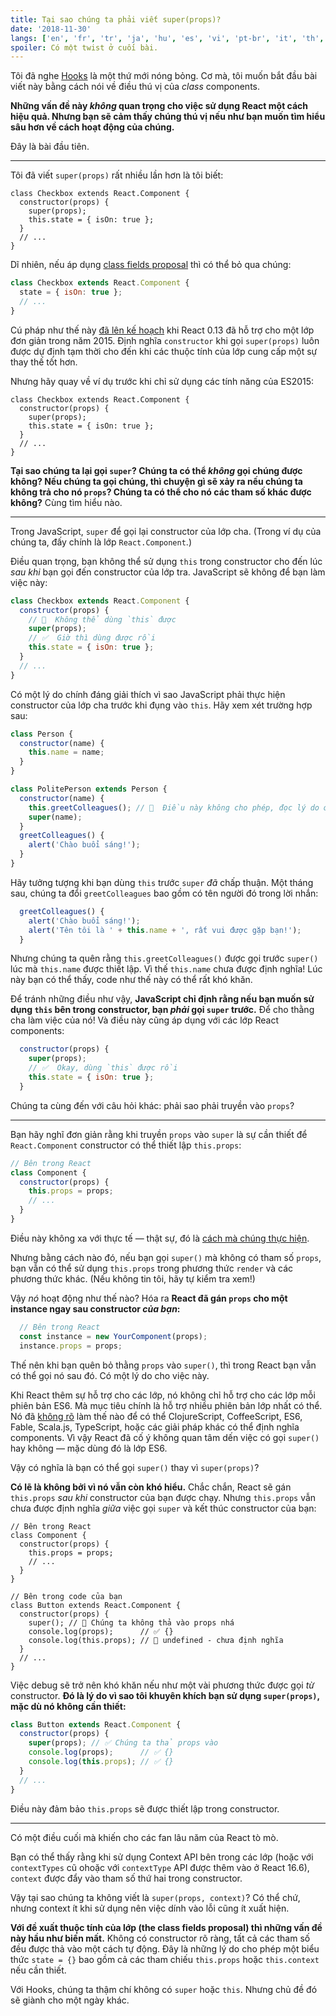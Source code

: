 ```yaml
---
title: Tại sao chúng ta phải viết super(props)?
date: '2018-11-30'
langs: ['en', 'fr', 'tr', 'ja', 'hu', 'es', 'vi', 'pt-br', 'it', 'th', 'my']
spoiler: Có một twist ở cuối bài.
---
```



Tôi đã nghe [Hooks](https://reactjs.org/docs/hooks-intro.html) là một thứ mới nóng bỏng. Cơ mà, tôi muốn bắt đầu bài viết này bằng cách nói về điều thú vị của *class* components.

**Những vấn đề này *không* quan trọng cho việc sử dụng React một cách hiệu quả. Nhưng bạn sẽ cảm thấy chúng thú vị nếu như bạn muốn tìm hiểu sâu hơn về cách hoạt động của chúng.**

Đây là bài đầu tiên.

---

Tôi đã viết `super(props)` rất nhiều lần hơn là tôi biết:

```jsx{3}
class Checkbox extends React.Component {
  constructor(props) {
    super(props);
    this.state = { isOn: true };
  }
  // ...
}
```

Dĩ nhiên, nếu áp dụng [class fields proposal](https://github.com/tc39/proposal-class-fields) thì có thể bỏ qua chúng:

```jsx
class Checkbox extends React.Component {
  state = { isOn: true };
  // ...
}
```

Cú pháp như thế này [đã lên kế hoạch](https://reactjs.org/blog/2015/01/27/react-v0.13.0-beta-1.html#es7-property-initializers) khi React 0.13 đã hỗ trợ cho một lớp đơn giản trong năm 2015. Định nghĩa `constructor` khi gọi `super(props)` luôn được dự định tạm thời cho đến khi các thuộc tính của lớp cung cấp một sự thay thế tốt hơn.

Nhưng hãy quay về ví dụ trước khi chỉ sử dụng các tính năng của ES2015:

```jsx{3}
class Checkbox extends React.Component {
  constructor(props) {
    super(props);
    this.state = { isOn: true };
  }
  // ...
}
```

**Tại sao chúng ta lại gọi `super`? Chúng ta có thể *không* gọi chúng được không? Nếu chúng ta gọi chúng, thì chuyện gì sẽ xảy ra nếu chúng ta không trả cho nó `props`? Chúng ta có thể cho nó các tham số khác được không?** Cùng tìm hiểu nào.

---

Trong JavaScript, `super` để gọi lại constructor của lớp cha. (Trong ví dụ của chúng ta, đấy chính là lớp `React.Component`.)

Điều quan trọng, bạn không thể sử dụng `this` trong constructor cho đến lúc *sau khi* bạn gọi đến constructor của lớp tra. JavaScript sẽ không để bạn làm việc này:

```jsx
class Checkbox extends React.Component {
  constructor(props) {
    // 🔴  Không thể dùng `this` được
    super(props);
    // ✅  Giờ thì dùng được rồi
    this.state = { isOn: true };
  }
  // ...
}
```

Có một lý do chính đáng giải thích vì sao JavaScript phải thực hiện constructor của lớp cha trước khi đụng vào `this`. Hãy xem xét trường hợp sau:

```jsx
class Person {
  constructor(name) {
    this.name = name;
  }
}

class PolitePerson extends Person {
  constructor(name) {
    this.greetColleagues(); // 🔴  Điều này không cho phép, đọc lý do ở bên dưới
    super(name);
  }
  greetColleagues() {
    alert('Chào buổi sáng!');
  }
}
```

Hãy tưởng tượng khi bạn dùng `this` trước `super`  *đã* chấp thuận. Một tháng sau, chúng ta đổi `greetColleagues` bao gồm có tên người đó trong lời nhắn:

```jsx
  greetColleagues() {
    alert('Chào buổi sáng!');
    alert('Tên tôi là ' + this.name + ', rất vui được gặp bạn!');
  }
```

Nhưng chúng ta quên rằng `this.greetColleagues()` được gọi trước `super()` lúc mà `this.name` được thiết lập. Vì thế `this.name` chưa được định nghĩa! Lúc này bạn có thể thấy, code như thế này có thể rất khó khăn.

Để tránh những điều như vậy, **JavaScript chỉ định rằng nếu bạn muốn sử dụng `this` bên trong constructor, bạn *phải* gọi `super` trước.** Để cho thằng cha làm việc của nó! Và điều này cũng áp dụng với các lớp React components:

```jsx
  constructor(props) {
    super(props);
    // ✅  Okay, dùng `this` được rồi
    this.state = { isOn: true };
  }
```

Chúng ta cùng đến với câu hỏi khác: phải sao phải truyền vào `props`?

---

Bạn hãy nghĩ đơn giản rằng khi truyền `props` vào `super` là sự cần thiết để `React.Component` constructor có thể thiết lập `this.props`:

```jsx
// Bên trong React
class Component {
  constructor(props) {
    this.props = props;
    // ...
  }
}
```

Điều này không xa với thực tế — thật sự, đó là [cách mà chúng thực hiện](https://github.com/facebook/react/blob/1d25aa5787d4e19704c049c3cfa985d3b5190e0d/packages/react/src/ReactBaseClasses.js#L22).

Nhưng bằng cách nào đó, nếu bạn gọi `super()` mà không có tham số `props`, bạn vẫn có thể sử dụng `this.props` trong phương thức `render` và các phương thức khác. (Nếu không tin tôi, hãy tự kiểm tra xem!)

Vậy *nó* hoạt động như thế nào? Hóa ra **React đã gán `props` cho một instance ngay sau constructor *của bạn*:**

```jsx
  // Bên trong React
  const instance = new YourComponent(props);
  instance.props = props;
```

Thế nên khi bạn quên bỏ thằng `props` vào `super()`, thì trong React bạn vẫn có thể gọi nó sau đó. Có một lý do cho việc này.

Khi React thêm sự hỗ trợ cho các lớp, nó không chỉ hỗ trợ cho các lớp mỗi phiên bản ES6. Mà mục tiêu chính là hỗ trợ nhiều phiên bản lớp nhất có thể. Nó đã [không rõ](https://reactjs.org/blog/2015/01/27/react-v0.13.0-beta-1.html#other-languages) làm thế nào để có thể ClojureScript, CoffeeScript, ES6, Fable, Scala.js, TypeScript, hoặc các giải pháp khác có thể định nghĩa  components. Vì vậy React đã cố ý không quan tâm dến việc có gọi `super()` hay không — mặc dùng đó là lớp ES6.

Vậy có nghĩa là bạn có thể gọi `super()` thay vì `super(props)`?

**Có lẽ là không bởi vì nó vẫn còn khó hiểu.** Chắc chắn, React sẽ gán `this.props` *sau khi*  constructor của bạn được chạy. Nhưng `this.props` vẫn chưa được định nghĩa *giữa* việc gọi `super` và kết thúc constructor của bạn:

```jsx{14}
// Bên trong React
class Component {
  constructor(props) {
    this.props = props;
    // ...
  }
}

// Bên trong code của bạn
class Button extends React.Component {
  constructor(props) {
    super(); // 😬 Chúng ta không thả vào props nhá
    console.log(props);      // ✅ {}
    console.log(this.props); // 😬 undefined - chưa định nghĩa 
  }
  // ...
}
```

Việc debug sẽ trở nên khó khăn nếu như một vài phương thức được gọi *từ* constructor. **Đó là lý do vì sao tôi khuyên khích bạn sử dụng `super(props)`, mặc dù nó không cần thiết:**

```jsx
class Button extends React.Component {
  constructor(props) {
    super(props); // ✅ Chúng ta thả props vào 
    console.log(props);      // ✅ {}
    console.log(this.props); // ✅ {}
  }
  // ...
}
```

Điều này đảm bảo `this.props` sẽ được thiết lập trong constructor.

-----

Có một điều cuối mà khiến cho các fan lâu năm của React tò mò.

Bạn có thể thấy rằng khi sử dụng Context API bên trong các lớp (hoặc với `contextTypes` cũ ohoặc với `contextType` API được thêm vào ở React 16.6), `context` được đẩy vào tham số thứ hai trong constructor.

Vậy tại sao chúng ta không viết là `super(props, context)`? Có thể chứ, nhưng context ít khi sử dụng nên việc dính vào lỗi cũng ít xuất hiện.

**Với đề xuất thuộc tính của lớp (the class fields proposal) thì những vấn đề này hầu như biến mất.** Không có constructor rõ ràng, tất cả các tham số đều được thả vào một cách tự động. Đây là những lý do cho phép một biểu thức `state = {}` bao gồm cả các tham chiếu `this.props` hoặc `this.context` nếu cần thiết.

Với Hooks, chúng ta thậm chí không có `super` hoặc `this`. Nhưng chủ đề đó sẽ giành cho một ngày khác.
